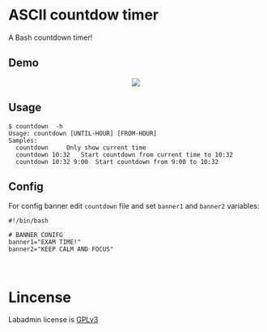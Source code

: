 # ASCII countdow timer
A Bash countdown timer!

## Demo
<p align="center">
  <img src="https://user-images.githubusercontent.com/32820131/67157034-9673f780-f326-11e9-9e1e-122cc0797fe2.gif">
</p>

## Usage
```
$ countdown  -h
Usage: countdown [UNTIL-HOUR] [FROM-HOUR]
Samples:
  countdown		Only show current time
  countdown 10:32	Start countdown from current time to 10:32
  countdown 10:32 9:00	Start countdown from 9:00 to 10:32
```

## Config
For config banner edit `countdown` file and set `banner1` and `banner2` variables:
```
#!/bin/bash

# BANNER CONIFG
banner1="EXAM TIME!"
banner2="KEEP CALM AND FOCUS"
```

&nbsp;  
# Lincense
Labadmin license is [GPLv3](LICENSE)
